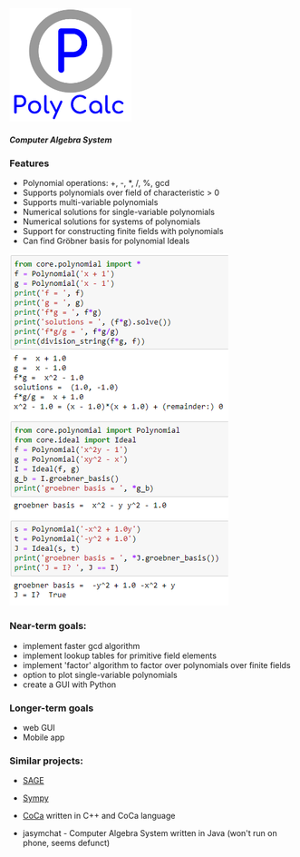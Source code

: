 <img src = "https://github.com/mike006322/PolynomialCalculator/blob/master/logo.svg" height = 200>

##### Computer Algebra System

### Features

- Polynomial operations: +, -, *, /, %, gcd
- Supports polynomials over field of characteristic > 0
- Supports multi-variable polynomials
- Numerical solutions for single-variable polynomials
- Numerical solutions for systems of polynomials
- Support for constructing finite fields with polynomials
- Can find Gröbner basis for polynomial Ideals

<img src = "https://github.com/mike006322/PolynomialCalculator/blob/master/demo.png?raw=true">

### Near-term goals:
- implement faster gcd algorithm
- implement lookup tables for primitive field elements
- implement 'factor' algorithm to factor over polynomials over finite fields
- option to plot single-variable polynomials
- create a GUI with Python

### Longer-term goals
- web GUI
- Mobile app

### Similar projects:
- [SAGE](http://doc.sagemath.org/)

- [Sympy](https://github.com/sympy/sympy)


- [CoCa](http://cocoa.dima.unige.it/) written in C++ and CoCa language

- jasymchat - Computer Algebra System written in Java (won't run on phone, seems defunct)
